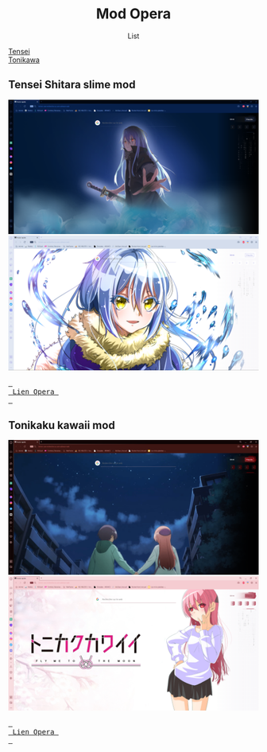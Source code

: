 <center>
<h1>Mod Opera</h1>
<p>List</p>
</center>

[Tensei](https://github.com/Nokaji/Mod_Opera#tensei)<br />
[Tonikawa](https://github.com/Nokaji/Mod_Opera#tonikawa)<br />

<section id="tensei">

## Tensei Shitara slime mod
<img src="https://github.com/Nokaji/Mod_Opera/blob/Master/image/tensura%20themedark.png">
<img src="https://github.com/Nokaji/Mod_Opera/blob/Master/image/tensura%20themelight.png">

[<kbd> <br> Lien Opera <br> </kbd>](https://store.gx.me/mods/erql1w/tensei-shitara-slime-mod/)
</section>

<section id="tonikawa">

## Tonikaku kawaii mod
<img src="https://github.com/Nokaji/Mod_Opera/blob/Master/image/tonikawa%20themedark.png">
<img src="https://github.com/Nokaji/Mod_Opera/blob/Master/image/tonikawa%20themelight.png">

[<kbd> <br> Lien Opera <br> </kbd>](https://store.gx.me/mods/erql1w/tensei-shitara-slime-mod/)

</section>